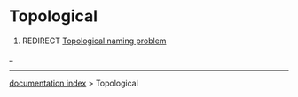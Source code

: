 # Topological
1.  REDIRECT [Topological naming problem](Topological_naming_problem.md)

_

---
[documentation index](../README.md) > Topological
